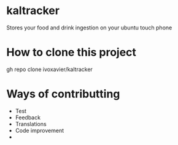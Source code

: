 # kaltracker
 Stores your food and drink ingestion on your ubuntu touch phone
 
# How to clone this project

gh repo clone ivoxavier/kaltracker

# Ways of contributting

* Test
* Feedback
* Translations
* Code improvement
*
